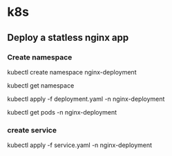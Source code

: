 # k8s
## Deploy a statless nginx app

### Create namespace

kubectl create namespace nginx-deployment

kubectl get namespace

kubectl apply -f deployment.yaml -n nginx-deployment

kubectl get pods -n nginx-deployment

### create service

kubectl apply -f service.yaml -n nginx-deployment